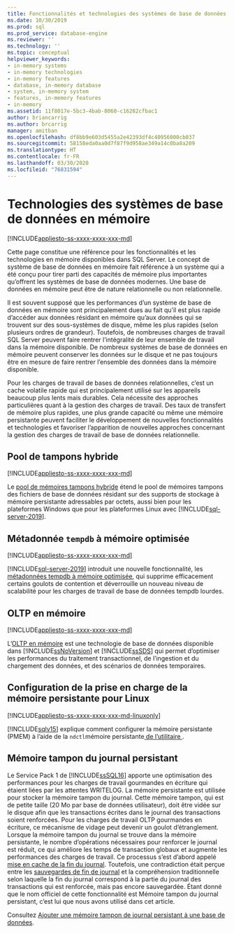 ```yaml
---
title: Fonctionnalités et technologies des systèmes de base de données en mémoire
ms.date: 10/30/2019
ms.prod: sql
ms.prod_service: database-engine
ms.reviewer: ''
ms.technology: ''
ms.topic: conceptual
helpviewer_keywords:
- in-memory systems
- in-memory technologies
- in-memory features
- database, in-memory database
- system, in-memory system
- features, in-memory features
- in-memory
ms.assetid: 11f8017e-5bc3-4bab-8060-c16282cfbac1
author: briancarrig
ms.author: brcarrig
manager: amitban
ms.openlocfilehash: df8bb9e603d5455a2e42393df4c40956000cb037
ms.sourcegitcommit: 58158eda0aa0d7f87f9d958ae349a14c0ba8a209
ms.translationtype: HT
ms.contentlocale: fr-FR
ms.lasthandoff: 03/30/2020
ms.locfileid: "76831594"
---
```

# <a name="in-memory-database-systems-and-technologies"></a>Technologies des systèmes de base de données en mémoire

[!INCLUDE[appliesto-ss-xxxx-xxxx-xxx-md](../includes/appliesto-ss-xxxx-xxxx-xxx-md.md)]

Cette page constitue une référence pour les fonctionnalités et les technologies en mémoire disponibles dans SQL Server. Le concept de système de base de données en mémoire fait référence à un système qui a été conçu pour tirer parti des capacités de mémoire plus importantes qu’offrent les systèmes de base de données modernes. Une base de données en mémoire peut être de nature relationnelle ou non relationnelle.

Il est souvent supposé que les performances d’un système de base de données en mémoire sont principalement dues au fait qu’il est plus rapide d’accéder aux données résidant en mémoire qu’aux données qui se trouvent sur des sous-systèmes de disque, même les plus rapides (selon plusieurs ordres de grandeur). Toutefois, de nombreuses charges de travail SQL Server peuvent faire rentrer l’intégralité de leur ensemble de travail dans la mémoire disponible. De nombreux systèmes de base de données en mémoire peuvent conserver les données sur le disque et ne pas toujours être en mesure de faire rentrer l’ensemble des données dans la mémoire disponible.

Pour les charges de travail de bases de données relationnelles, c’est un cache volatile rapide qui est principalement utilisé sur les appareils beaucoup plus lents mais durables. Cela nécessite des approches particulières quant à la gestion des charges de travail. Des taux de transfert de mémoire plus rapides, une plus grande capacité ou même une mémoire persistante peuvent faciliter le développement de nouvelles fonctionnalités et technologies et favoriser l’apparition de nouvelles approches concernant la gestion des charges de travail de base de données relationnelle.

## <a name="hybrid-buffer-pool"></a>Pool de tampons hybride

[!INCLUDE[appliesto-ss-xxxx-xxxx-xxx-md](../includes/appliesto-ss-xxxx-xxxx-xxx-md.md)]

Le [pool de mémoires tampons hybride](../database-engine/configure-windows/hybrid-buffer-pool.md) étend le pool de mémoires tampons des fichiers de base de données résidant sur des supports de stockage à mémoire persistante adressables par octets, aussi bien pour les plateformes Windows que pour les plateformes Linux avec [!INCLUDE[sql-server-2019](../includes/sssqlv15-md.md)].

## <a name="memory-optimized-tempdb-metadata"></a>Métadonnée `tempdb` à mémoire optimisée

[!INCLUDE[appliesto-ss-xxxx-xxxx-xxx-md](../includes/appliesto-ss-xxxx-xxxx-xxx-md.md)]

[!INCLUDE[sql-server-2019](../includes/sssqlv15-md.md)] introduit une nouvelle fonctionnalité, les [métadonnées tempdb à mémoire optimisée](./databases/tempdb-database.md#memory-optimized-tempdb-metadata), qui supprime efficacement certains goulots de contention et déverrouille un nouveau niveau de scalabilité pour les charges de travail de base de données tempdb lourdes.

## <a name="in-memory-oltp"></a>OLTP en mémoire

[!INCLUDE[appliesto-ss-xxxx-xxxx-xxx-md](../includes/appliesto-ss-xxxx-xxxx-xxx-md.md)]

L’[OLTP en mémoire](./in-memory-oltp/in-memory-oltp-in-memory-optimization.md) est une technologie de base de données disponible dans [!INCLUDE[ssNoVersion](../includes/ssnoversion-md.md)] et [!INCLUDE[ssSDS](../includes/sssds-md.md)] qui permet d’optimiser les performances du traitement transactionnel, de l’ingestion et du chargement des données, et des scénarios de données temporaires.

## <a name="configuring-persistent-memory-support-for-linux"></a>Configuration de la prise en charge de la mémoire persistante pour Linux

[!INCLUDE[appliesto-ss-xxxx-xxxx-xxx-md-linuxonly](../includes/appliesto-ss-xxxx-xxxx-xxx-md-linuxonly.md)]

[!INCLUDE[sqlv15](../includes/sssqlv15-md.md)] explique comment configurer la mémoire persistante (PMEM) à l’aide de la `ndctl`mémoire persistante[ de l’utilitaire ](../linux/sql-server-linux-configure-pmem.md).

## <a name="persisted-log-buffer"></a>Mémoire tampon du journal persistant

Le Service Pack 1 de [!INCLUDE[ssSQL16](../includes/sssql16-md.md)] apporte une optimisation des performances pour les charges de travail gourmandes en écriture qui étaient liées par les attentes WRITELOG. La mémoire persistante est utilisée pour stocker la mémoire tampon du journal. Cette mémoire tampon, qui est de petite taille (20 Mo par base de données utilisateur), doit être vidée sur le disque afin que les transactions écrites dans le journal des transactions soient renforcées. Pour les charges de travail OLTP gourmandes en écriture, ce mécanisme de vidage peut devenir un goulot d’étranglement. Lorsque la mémoire tampon du journal se trouve dans la mémoire persistante, le nombre d’opérations nécessaires pour renforcer le journal est réduit, ce qui améliore les temps de transaction globaux et augmente les performances des charges de travail. Ce processus s’est d’abord appelé [mise en cache de la fin du journal]( https://blogs.msdn.microsoft.com/bobsql/2016/11/08/how-it-works-it-just-runs-faster-non-volatile-memory-sql-server-tail-of-log-caching-on-nvdimm/). Toutefois, une contradiction était perçue entre les [sauvegardes de fin de journal](./backup-restore/tail-log-backups-sql-server.md) et la compréhension traditionnelle selon laquelle la fin du journal correspond à la partie du journal des transactions qui est renforcée, mais pas encore sauvegardée. Étant donné que le nom officiel de cette fonctionnalité est Mémoire tampon du journal persistant, c’est lui que nous avons utilisé dans cet article.

Consultez [Ajouter une mémoire tampon de journal persistant à une base de données](./databases/add-persisted-log-buffer.md).
